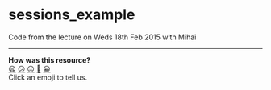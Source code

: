 # sessions_example

Code from the lecture on Weds 18th Feb 2015 with Mihai

<!-- BEGIN GENERATED SECTION DO NOT EDIT -->

---

**How was this resource?**  
[😫](https://airtable.com/shrUJ3t7KLMqVRFKR?prefill_Repository=makersacademy/course&prefill_File=archived/lecture_code/sessions_example_18_2_15/README.md&prefill_Sentiment=😫) [😕](https://airtable.com/shrUJ3t7KLMqVRFKR?prefill_Repository=makersacademy/course&prefill_File=archived/lecture_code/sessions_example_18_2_15/README.md&prefill_Sentiment=😕) [😐](https://airtable.com/shrUJ3t7KLMqVRFKR?prefill_Repository=makersacademy/course&prefill_File=archived/lecture_code/sessions_example_18_2_15/README.md&prefill_Sentiment=😐) [🙂](https://airtable.com/shrUJ3t7KLMqVRFKR?prefill_Repository=makersacademy/course&prefill_File=archived/lecture_code/sessions_example_18_2_15/README.md&prefill_Sentiment=🙂) [😀](https://airtable.com/shrUJ3t7KLMqVRFKR?prefill_Repository=makersacademy/course&prefill_File=archived/lecture_code/sessions_example_18_2_15/README.md&prefill_Sentiment=😀)  
Click an emoji to tell us.

<!-- END GENERATED SECTION DO NOT EDIT -->
